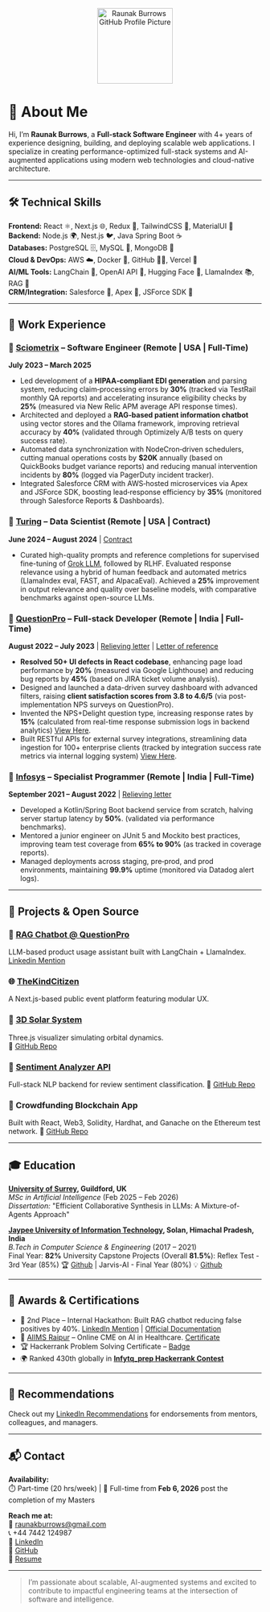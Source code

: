 <p align="center">
  <img src="https://avatars.githubusercontent.com/u/69508267?v=4" width="150" alt="Raunak Burrows GitHub Profile Picture"/>
</p>

# 👋 About Me

Hi, I’m **Raunak Burrows**, a **Full-stack Software Engineer** with 4+ years of experience designing, building, and deploying scalable web applications. I specialize in creating performance-optimized full-stack systems and AI-augmented applications using modern web technologies and cloud-native architecture.

---

## 🛠️ Technical Skills

**Frontend:** React ⚛️, Next.js 🌐, Redux 🔄, TailwindCSS 🎨, MaterialUI 📱  
**Backend:** Node.js 🌍, Nest.js 🐦, Java Spring Boot ☕  
**Databases:** PostgreSQL 🗄️, MySQL 💾, MongoDB 🍃  
**Cloud & DevOps:** AWS ☁️, Docker 🐳, GitHub 🧑‍💻, Vercel 🚀  
**AI/ML Tools:** LangChain 🔗, OpenAI API 🤖, Hugging Face 🧠, LlamaIndex 📚, RAG 💬  
**CRM/Integration:** Salesforce 🏢, Apex 📐, JSForce SDK 🧩

---

## 💼 Work Experience

### 🔹 [Sciometrix](https://www.sciometrix.com/) – Software Engineer (Remote | USA | Full-Time)  
**July 2023 – March 2025**  
- Led development of a **HIPAA‑compliant EDI generation** and parsing system, reducing claim‑processing
errors by **30%** (tracked via TestRail monthly QA reports) and accelerating insurance eligibility
checks by **25%** (measured via New Relic APM average API response times).
- Architected and deployed a **RAG‑based patient information chatbot** using vector stores and the
Ollama framework, improving retrieval accuracy by **40%** (validated through Optimizely A/B tests on
query success rate).
- Automated data synchronization with NodeCron‑driven schedulers, cutting manual operations costs by
**$20K** annually (based on QuickBooks budget variance reports) and reducing manual intervention
incidents by **80%** (logged via PagerDuty incident tracker).
- Integrated Salesforce CRM with AWS‑hosted microservices via Apex and JSForce SDK, boosting
lead‑response efficiency by **35%** (monitored through Salesforce Reports & Dashboards).

### 🔹 [Turing](https://www.turing.com/) – Data Scientist (Remote | USA | Contract)  
**June 2024 – August 2024** | [Contract](https://drive.google.com/file/d/1UK4eejUiBI1WqYq13-S_EvvLMSsjAIbd/view)
- Curated high-quality prompts and reference completions for supervised fine-tuning of [Grok LLM](https://grok.com/),
  followed by RLHF. Evaluated response relevance using a hybrid of human feedback and automated metrics
  (LlamaIndex eval, FAST, and AlpacaEval). Achieved a **25%** improvement in output relevance and quality
  over baseline models, with comparative benchmarks against open-source LLMs.

### 🔹 [QuestionPro](https://www.questionpro.com/) – Full-stack Developer (Remote | India | Full-Time)  
**August 2022 – July 2023** | [Relieving letter](https://drive.google.com/file/d/1ChjryCJHe-3Ys25Nx1F5otmmPbVx6yQ9/view) | [Letter of reference](https://drive.google.com/file/d/1btHj4dQCBZf0rKkR76mEGpsnKwCR2shW/view)
- **Resolved 50+ UI defects in React codebase**, enhancing page load performance by **20%** (measured via
Google Lighthouse) and reducing bug reports by **45%** (based on JIRA ticket volume analysis).
- Designed and launched a data-driven survey dashboard with advanced filters, raising **client
satisfaction scores from 3.8 to 4.6/5** (via post-implementation NPS surveys on QuestionPro).
- Invented the NPS+Delight question type, increasing response rates by **15%** (calculated from
real-time response submission logs in backend analytics) [View Here](https://www.questionpro.com/help/customer-experience/CX-NPS-plus.html).
- Built RESTful APIs for external survey integrations, streamlining data ingestion for 100+
enterprise clients (tracked by integration success rate metrics via internal logging system)
[View Here](https://www.questionpro.com/api/cx/import-responses.html).

### 🔹 [Infosys](https://www.infosys.com/) – Specialist Programmer (Remote | India | Full-Time)  
**September 2021 – August 2022** | [Relieving letter](https://drive.google.com/file/d/1WNYPCaRKBQ3MdzrtbvjfNzY9lDTDp__W/view?usp=sharing)
- Developed a Kotlin/Spring Boot backend service from scratch, halving server startup latency by **50%**.
  (validated via performance benchmarks).
- Mentored a junior engineer on JUnit 5 and Mockito best practices, improving team test coverage
from **65% to 90%** (as tracked in coverage reports).
- Managed deployments across staging, pre‑prod, and prod environments, maintaining **99.9%** uptime
(monitored via Datadog alert logs).

---

## 🌟 Projects & Open Source

### 🧠 [RAG Chatbot @ QuestionPro](https://www.questionpro.com/help/genie-overview.html)
LLM-based product usage assistant built with LangChain + LlamaIndex.
[Linkedin Mention](https://www.linkedin.com/feed/update/urn:li:activity:7061599326224924672/)

### 🌐 [TheKindCitizen](https://www.thekindcitizen.com/)
A Next.js-based public event platform featuring modular UX.

### 🌌 [3D Solar System](https://solar-system-engine.onrender.com/)
Three.js visualizer simulating orbital dynamics.  
🔗 [GitHub Repo](https://github.com/burrows99/orbital-simulation)

### 💬 [Sentiment Analyzer API](https://elastiq-backend.onrender.com/)
Full-stack NLP backend for review sentiment classification.
🔗 [GitHub Repo](https://github.com/burrows99/elastiq-backend)

### 🧾 Crowdfunding Blockchain App
Built with React, Web3, Solidity, Hardhat, and Ganache on the Ethereum test network.
🔗 [GitHub Repo](https://github.com/burrows99/CrowdFundingAppWeb3)

---

## 🎓 Education

**[University of Surrey](https://www.surrey.ac.uk/), Guildford, UK**  
*MSc in Artificial Intelligence* (Feb 2025 – Feb 2026)  
_Dissertation:_ "Efficient Collaborative Synthesis in LLMs: A Mixture-of-Agents Approach"

**[Jaypee University of Information Technology](https://www.juit.ac.in/), Solan, Himachal Pradesh, India**  
*B.Tech in Computer Science & Engineering* (2017 – 2021)  
Final Year: **82%**
University Capstone Projects (Overall **81.5%**): Reflex Test - 3rd Year (85%) 🏆 [Github](https://github.com/burrows99/Reflex-test) | Jarvis-AI - Final Year (80%) 💡 [Github]([https://github.com/burrows99/Reflex-test](https://github.com/burrows99/Jarvis-AI))

---

## 🏅 Awards & Certifications

- 🥈 2nd Place – Internal Hackathon: Built RAG chatbot reducing false positives by 40%. [LinkedIn Mention](https://www.linkedin.com/feed/update/urn:li:activity:7061599326224924672/) | [Official Documentation](https://www.questionpro.com/help/genie-overview.html) 
- 🌟 [AIIMS Raipur](https://www.aiimsraipur.edu.in/) – Online CME on AI in Healthcare. [Certificate](https://drive.google.com/file/d/1sJHi7-LEjN0rx09IjOorgiQAzARqDw4P/view) 
- 🏆 Hackerrank Problem Solving Certificate – [Badge](https://www.hackerrank.com/certificates/fe72e3bb0c69)  
- 🌍 Ranked 430th globally in **[Infytq_prep Hackerrank Contest](https://www.hackerrank.com/infytq-practice-sixphrase)**

---

## 🤝 Recommendations

Check out my [LinkedIn Recommendations](https://www.linkedin.com/in/raunak-burrows/details/recommendations/) for endorsements from mentors, colleagues, and managers.

---

## 📬 Contact

**Availability:**  
⏱️ Part-time (20 hrs/week) | 🎯 Full-time from **Feb 6, 2026** post the completion of my Masters

**Reach me at:**  
📧 raunakburrows@gmail.com  
📞 +44 7442 124987  
🔗 [LinkedIn](https://www.linkedin.com/in/raunak-burrows)  
📂 [GitHub](https://github.com/burrows99)  
📄 [Resume](https://drive.google.com/file/d/1d3Lvqi06lox9pfoLYNLbKfBVcWfbBcBf/view)

---

> I’m passionate about scalable, AI-augmented systems and excited to contribute to impactful engineering teams at the intersection of software and intelligence.

